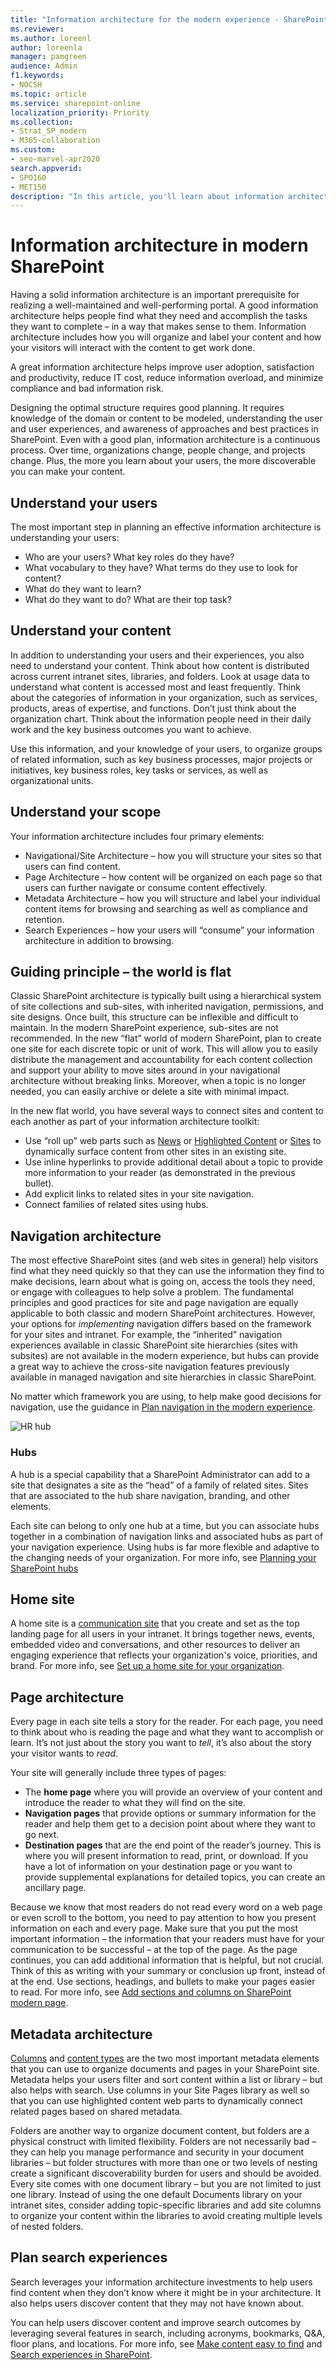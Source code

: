 ```yaml
---
title: "Information architecture for the modern experience - SharePoint"
ms.reviewer: 
ms.author: loreenl
author: loreenla
manager: pamgreen
audience: Admin
f1.keywords:
- NOCSH
ms.topic: article
ms.service: sharepoint-online
localization_priority: Priority
ms.collection:  
- Strat_SP_modern
- M365-collaboration
ms.custom:
- seo-marvel-apr2020
search.appverid:
- SPO160
- MET150
description: "In this article, you'll learn about information architecture in the SharePoint modern experience."
---
```


# Information architecture in modern SharePoint

Having a solid information architecture is an important prerequisite for realizing a well-maintained and well-performing portal. A good information architecture helps people find what they need and accomplish the tasks they want to complete – in a way that makes sense to them. Information architecture includes how you will organize and label your content and how your visitors will interact with the content to get work done.

A great information architecture helps improve user adoption, satisfaction and productivity, reduce IT cost, reduce information overload, and minimize compliance and bad information risk.

Designing the optimal structure requires good planning. It requires knowledge of the domain or content to be modeled, understanding the user and user experiences, and awareness of approaches and best practices in SharePoint. Even with a good plan, information architecture is a continuous process. Over time, organizations change, people change, and projects change. Plus, the more you learn about your users, the more discoverable you can make your content.

## Understand your users

The most important step in planning an effective information architecture is understanding your users:

- Who are your users? What key roles do they have?
- What vocabulary to they have? What terms do they use to look for content?
- What do they want to learn?
- What do they want to do? What are their top task?

## Understand your content

In addition to understanding your users and their experiences, you also need to understand your content. Think about how content is distributed across current intranet sites, libraries, and folders. Look at usage data to understand what content is accessed most and least frequently. Think about the categories of information in your organization, such as services, products, areas of expertise, and functions. Don’t just think about the organization chart. Think about the information people need in their daily work and the key business outcomes you want to achieve.

Use this information, and your knowledge of your users, to organize groups of related information, such as key business processes, major projects or initiatives, key business roles, key tasks or services, as well as organizational units.

## Understand your scope

Your information architecture includes four primary elements:

- Navigational/Site Architecture – how you will structure your sites so that users can find content.
- Page Architecture – how content will be organized on each page so that users can further navigate or consume content effectively.
- Metadata Architecture – how you will structure and label your individual content items for browsing and searching as well as compliance and retention.
- Search Experiences – how your users will “consume” your information architecture in addition to browsing.

## Guiding principle – the world is flat

Classic SharePoint architecture is typically built using a hierarchical system of site collections and sub-sites, with inherited navigation, permissions, and site designs. Once built, this structure can be inflexible and difficult to maintain. In the modern SharePoint experience, sub-sites are not recommended. In the new “flat” world of modern SharePoint, plan to create one site for each discrete topic or unit of work. This will allow you to easily distribute the management and accountability for each content collection and support your ability to move sites around in your navigational architecture without breaking links. Moreover, when a topic is no longer needed, you can easily archive or delete a site with minimal impact.

In the new flat world, you have several ways to connect sites and content to each another as part of your information architecture toolkit:

- Use “roll up” web parts such as [News](https://support.office.com/article/use-the-news-web-part-on-a-sharepoint-page-c2dcee50-f5d7-434b-8cb9-a7feefd9f165) or [Highlighted Content](https://support.office.com/article/use-the-highlighted-content-web-part-e34199b0-ff1a-47fb-8f4d-dbcaed329efd) or [Sites](https://support.office.com/article/use-the-sites-web-part-93cbd17b-0bf8-4355-9f32-cc90e0443e6d) to dynamically surface content from other sites in an existing site.
- Use inline hyperlinks to provide additional detail about a topic to provide more information to your reader (as demonstrated in the previous bullet).
- Add explicit links to related sites in your site navigation.
- Connect families of related sites using hubs.

## Navigation architecture

The most effective SharePoint sites (and web sites in general) help visitors find what they need quickly so that they can use the information they find to make decisions, learn about what is going on, access the tools they need, or engage with colleagues to help solve a problem. The fundamental principles and good practices for site and page navigation are equally applicable to both classic and modern SharePoint architectures. However, your options for *implementing* navigation differs based on the framework for your sites and intranet. For example, the “inherited” navigation experiences available in classic SharePoint site hierarchies (sites with subsites) are not available in the modern experience, but hubs can provide a great way to achieve the cross-site navigation features previously available in managed navigation and site hierarchies in classic SharePoint.

No matter which framework you are using, to help make good decisions for navigation, use the guidance in [Plan navigation in the modern experience](https://docs.microsoft.com/sharepoint/plan-navigation-modern-experience).

![HR hub](media/5f386901-5347-4dce-94db-9ec35b5746d5.png)

### Hubs

A hub is a special capability that a SharePoint Administrator can add to a site that designates a site as the “head” of a family of related sites. Sites that are associated to the hub share navigation, branding, and other elements.

Each site can belong to only one hub at a time, but you can associate hubs together in a combination of navigation links and associated hubs as part of your navigation experience. Using hubs is far more flexible and adaptive to the changing needs of your organization. For more info, see [Planning your SharePoint hubs](https://docs.microsoft.com/sharepoint/planning-hub-sites)

## Home site

A home site is a [communication site](https://support.office.com/article/what-is-a-sharepoint-communication-site-94a33429-e580-45c3-a090-5512a8070732?ui=en-US&rs=en-001&ad=US) that you create and set as the top landing page for all users in your intranet. It brings together news, events, embedded video and conversations, and other resources to deliver an engaging experience that reflects your organization's voice, priorities, and brand. For more info, see [Set up a home site for your organization](https://docs.microsoft.com/sharepoint/home-site).

## Page architecture

Every page in each site tells a story for the reader. For each page, you need to think about who is reading the page and what they want to accomplish or learn. It’s not just about the story you want to *tell*, it’s also about the story your visitor wants to *read*.

Your site will generally include three types of pages:

- The **home page** where you will provide an overview of your content and introduce the reader to what they will find on the site.
- **Navigation pages** that provide options or summary information for the reader and help them get to a decision point about where they want to go next.
- **Destination pages** that are the end point of the reader’s journey. This is where you will present information to read, print, or download. If you have a lot of information on your destination page or you want to provide supplemental explanations for detailed topics, you can create an ancillary page.

Because we know that most readers do not read every word on a web page or even scroll to the bottom, you need to pay attention to how you present information on each and every page. Make sure that you put the most important information – the information that your readers must have for your communication to be successful – at the top of the page. As the page continues, you can add additional information that is helpful, but not crucial. Think of this as writing with your summary or conclusion up front, instead of at the end. Use sections, headings, and bullets to make your pages easier to read. For more info, see [Add sections and columns on SharePoint modern page](https://support.microsoft.com/office/add-sections-and-columns-on-a-sharepoint-modern-page-fc491eb4-f733-4825-8fe2-e1ed80bd0899?ui=en-us&rs=en-us&ad=us).

## Metadata architecture

[Columns](https://support.office.com/article/List-and-library-column-types-and-options-0d8ddb7b-7dc7-414d-a283-ee9dca891df7) and [content types](https://support.office.com/article/Use-content-types-to-manage-content-consistently-on-a-site-48512BCB-6527-480B-B096-C03B7EC1D978) are the two most important metadata elements that you can use to organize documents and pages in your SharePoint site. Metadata helps your users filter and sort content within a list or library – but also helps with search. Use columns in your Site Pages library as well so that you can use highlighted content web parts to dynamically connect related pages based on shared metadata.

Folders are another way to organize document content, but folders are a physical construct with limited flexibility. Folders are not necessarily bad – they can help you manage performance and security in your document libraries – but folder structures with more than one or two levels of nesting create a significant discoverability burden for users and should be avoided. Every site comes with one document library – but you are not limited to just one library. Instead of using the one default Documents library on your intranet sites, consider adding topic-specific libraries and add site columns to organize your content within the libraries to avoid creating multiple levels of nested folders.

## Plan search experiences

Search leverages your information architecture investments to help users find content when they don’t know where it might be in your architecture. It also helps users discover content that they may not have known about.

You can help users discover content and improve search outcomes by leveraging several features in search, including acronyms, bookmarks, Q&A, floor plans, and locations. For more info, see [Make content easy to find](https://docs.microsoft.com/en-us/microsoftsearch/make-content-easy-to-find) and [Search experiences in SharePoint](https://docs.microsoft.com/sharepoint/get-started-with-modern-search-experience).

